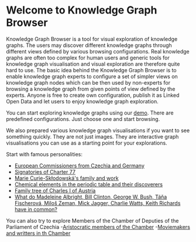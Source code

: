 # Welcome to Knowledge Graph Browser

Knowledge Graph Browser is a tool for visual exploration of knowledge graphs.
The users may discover different knowledge graphs through different views defined by various browsing configurations.
Real knowledge graphs are often too complex for human users and generic tools for knowledge graph visualisation and visual exploration are therefore quite hard to use.
The basic idea behind the Knowledge Graph Browser is to enable knowledge graph experts to configure a set of simpler views on knowledge graph nodes which can be then used by non-experts for browsing a knowledge graph from given points of view defined by the experts.
Anyone is free to create own configuration, publish it as Linked Open Data and let users to enjoy knowledge graph exploration.

You can start exploring knowledge graphs using our [demo](https://kgbrowser.opendata.cz).
There are predefined configurations.
Just choose one and start browsing.

We also prepared various knowledge graph visualisations if you want to see something quickly.
They are not just images.
They are interactive graph visualisations you can use as a starting point for your explorations.

Start with famous personalities:

- [European Commissioners from Czechia and Germany](https://kgbrowser.opendata.cz/?load=https://raw.githubusercontent.com/martinnec/knowledge-graph-browser-website/main/czech-and-german-european-commissioners.kgvb)
- [Signatories of Charter 77](https://kgbrowser.opendata.cz/?load=https://raw.githubusercontent.com/martinnec/knowledge-graph-browser-website/main/charter-77-signatories.kgvb)
- [Marie Curie-Skłodowská's family and work](https://kgbrowser.opendata.cz/?load=https://raw.githubusercontent.com/martinnec/knowledge-graph-browser-website/main/curie-family-and-work.kgvb)
- [Chemical elements in the periodic table and their discoverers](https://kgbrowser.opendata.cz/?load=https://raw.githubusercontent.com/martinnec/knowledge-graph-browser-website/main/periodic-table.kgvb)
- [Family tree of Charles I of Austria](https://kgbrowser.opendata.cz/?load=https://raw.githubusercontent.com/martinnec/knowledge-graph-browser-website/main/charles-I-of-austria-family-tree.kgvb)
- [What do Madeleine Albright, Bill Clinton, George W. Bush, Táňa Fischerová, Miloš Zeman, Mick Jagger, Charlie Watts, Keith Richards have in common?](https://kgbrowser.opendata.cz/?load=https://raw.githubusercontent.com/martinnec/knowledge-graph-browser-website/main/common-albright-clinton-bush-fischerova-zeman-jagger-richards-watts.kgvb)

You can also try to explore Members of the Chamber of Deputies of the Parliament of Czechia
-[Aristocratic members of the Chamber](https://kgbrowser.opendata.cz/?load=https://raw.githubusercontent.com/martinnec/knowledge-graph-browser-website/main/aristocratic-members-of-chamber-of-deputies-of-czechia.kgvb)
-[Moviemakers and writters in th Chamber](https://kgbrowser.opendata.cz/?load=https://raw.githubusercontent.com/martinnec/knowledge-graph-browser-website/main/moviemakers-and-writers-as-members-of-chamber-of-deputies.kgvb)
